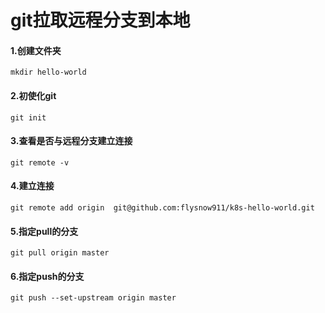 #  git拉取远程分支到本地

#### 1.创建文件夹
	mkdir hello-world
#### 2.初使化git
	git init 
#### 3.查看是否与远程分支建立连接
	git remote -v 
#### 4.建立连接
	git remote add origin  git@github.com:flysnow911/k8s-hello-world.git
#### 5.指定pull的分支
	git pull origin master
#### 6.指定push的分支
	git push --set-upstream origin master